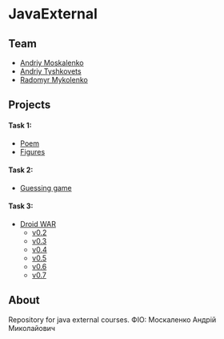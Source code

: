 # JavaExternal
## Team
 * [Andriy Moskalenko](https://github.com/blacksempai/JavaExternal)
 * [Andriy Tyshkovets](https://github.com/andrewtyshkovets/JavaExternal)
 * [Radomyr Mykolenko](https://github.com/radomyr-mykolenko/JavaExternal)

## Projects
#### Task 1:
* [Poem](https://github.com/blacksempai/JavaExternal/blob/master/poem.txt)
* [Figures](https://github.com/blacksempai/JavaExternal/tree/master/Projects/Figures)

#### Task 2:
* [Guessing game](https://github.com/blacksempai/JavaExternal/tree/master/Projects/GuessingGame)

#### Task 3:
* [Droid WAR](https://github.com/blacksempai/JavaExternal/tree/master/Projects/DroidWars)
   * [v0.2](https://github.com/blacksempai/JavaExternal/tree/mvc/Projects/DroidWars)
   * [v0.3](https://github.com/blacksempai/JavaExternal/tree/strategy/Projects/DroidWars)
   * [v0.4](https://github.com/blacksempai/JavaExternal/tree/8878f75e9f35789c3615653423bb44e40ac9f015/Projects/DroidWars)
   * [v0.5](https://github.com/blacksempai/JavaExternal/tree/jUnit/Projects/DroidWars/src/com/company/helper)
   * [v0.6](https://github.com/blacksempai/JavaExternal/blob/v06/Projects/DroidWars/src/com/company/helper/HelperMain.java)
   * [v0.7](https://github.com/blacksempai/JavaExternal/tree/master/Projects/DroidWars)

## About
Repository for java external courses.
ФІО: Москаленко Андрій Миколайович
